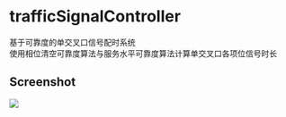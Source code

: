 # trafficSignalController
基于可靠度的单交叉口信号配时系统  
使用相位清空可靠度算法与服务水平可靠度算法计算单交叉口各项位信号时长  
## Screenshot  
<img src='http://7xkeej.com1.z0.glb.clouddn.com/s64.png'/>
